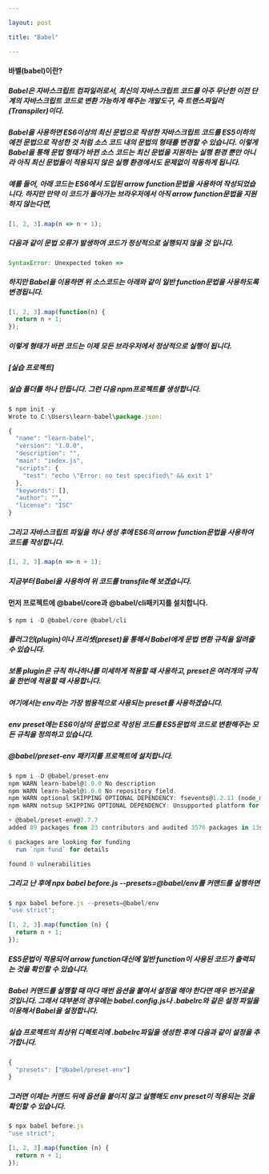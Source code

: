 ```yaml
---

layout: post

title: "Babel"

---
```

#### 바벨(babel)이란?
##### Babel은 자바스크립트 컴파일러로서, 최신의 자바스크립트 코드를 아주 무난한 이전 단계의 자바스크립트 코드로 변환 가능하게 해주는 개발도구, 즉 트랜스파일러(Transpiler)이다.
##### Babel을 사용하면 ES6이상의 최신 문법으로 작성한 자바스크립트 코드를 ES5이하의 예전 문법으로 작성한 것 처럼 소스 코드 내의 문법의 형태를 변경할 수 있습니다. 이렇게 Babel을 통해 문법 형태가 바뀐 소스 코드는 최신 문법을 지원하는 실행 환경 뿐만 아니라 아직 최신 문법들이 적용되지 않은 실행 환경에서도 문제없이 작동하게 됩니다. 
##### 예를 들어, 아래 코드는 ES6에서 도입된 arrow function문법을 사용하여 작성되었습니다. 하지만 만약 이 코드가 돌아가는 브라우저에서 아직 arrow function문법을 지원하지 않는다면,
```javascript
[1, 2, 3].map(n => n + 1);
``` 
##### 다음과 같이 문법 오류가 발생하여 코드가 정상적으로 실행되지 않을 것 입니다.
```javascript
SyntaxError: Unexpected token =>
```
##### 하지만 Babel을 이용하면 위 소스코드는 아래와 같이 일반 function문법을 사용하도록 변경됩니다.
```javascript
[1, 2, 3].map(function(n) {
  return n + 1;
});
```
##### 이렇게 형태가 바뀐 코드는 이제 모든 브라우저에서 정상적으로 실행이 됩니다. 
##### [실습 프로젝트]
##### 실습 폴더를 하나 만듭니다. 그런 다음 npm프로젝트를 생성합니다.
```javascript
$ npm init -y
Wrote to C:\Users\learn-babel\package.json:

{
  "name": "learn-babel",
  "version": "1.0.0",
  "description": "",
  "main": "index.js",
  "scripts": {
    "test": "echo \"Error: no test specified\" && exit 1"
  },
  "keywords": [],
  "author": "",
  "license": "ISC"
}
```
##### 그리고 자바스크립트 파일을 하나 생성 후에 ES6의 arrow function문법을 사용하여 코드를 작성합니다.
```javascript
[1, 2, 3].map(n => n + 1);
```
##### 지금부터 Babel을 사용하여 위 코드를 transfile해 보겠습니다.
#### 먼저 프로젝트에 @babel/core과 @babel/cli패키지를 설치합니다.
```javascript
$ npm i -D @babel/core @babel/cli
```
##### 플러그인(plugin)이나 프리셋(preset)을 통해서 Babel에게 문법 변환 규칙을 알려줄 수 있습니다.
##### 보통 plugin은 규칙 하나하나를 미세하게 적용할 때 사용하고, preset은 여러개의 규칙을 한번에 적용할 때 사용합니다.
##### 여기에서는 env라는 가장 범용적으로 사용되는 preset를 사용하겠습니다.
##### env preset에는 ES6이상의 문법으로 작성된 코드를 ES5문법의 코드로 변환해주는 모든 규칙을 정의하고 있습니다.
##### @babel/preset-env 패키지를 프로젝트에 설치합니다.
```javascript
$ npm i -D @babel/preset-env
npm WARN learn-babel@1.0.0 No description
npm WARN learn-babel@1.0.0 No repository field.
npm WARN optional SKIPPING OPTIONAL DEPENDENCY: fsevents@1.2.11 (node_modules\fsevents):
npm WARN notsup SKIPPING OPTIONAL DEPENDENCY: Unsupported platform for fsevents@1.2.11: wanted {"os":"darwin","arch":"any"} (current: {"os":"win32","arch":"x64"})

+ @babel/preset-env@7.7.7
added 89 packages from 23 contributors and audited 3576 packages in 13s

6 packages are looking for funding
  run `npm fund` for details

found 0 vulnerabilities
```
##### 그리고 난 후에 npx babel before.js --presets=@babel/env를 커맨드를 실행하면
```javascript
$ npx babel before.js --presets=@babel/env
"use strict";

[1, 2, 3].map(function (n) {
  return n + 1;
});
```
##### ES5문법이 적용되어 arrow function대신에 일반 function이 사용된 코드가 출력되는 것을 확인할 수 있습니다.
##### Babel 커맨드를 실행할 때 마다 매번 옵션을 붙여서 설정을 해야 한다면 매우 번거로울 것입니다. 그래서 대부분의 경우에는 babel.config.js나 .babelrc와 같은 설정 파일을 이용해서 Babel을 설정합니다.

##### 실습 프로젝트의 최상위 디렉토리에 .babelrc파일을 생성한 후에 다음과 같이 설정을 추가합니다.
```javascript
{
  "presets": ["@babel/preset-env"]
}
```
##### 그러면 이제는 커맨드 뒤에 옵션을 붙이지 않고 실행해도 env preset이 적용되는 것을 확인할 수 있습니다.
```javascript
$ npx babel before.js
"use strict";

[1, 2, 3].map(function (n) {
  return n + 1;
});
```
